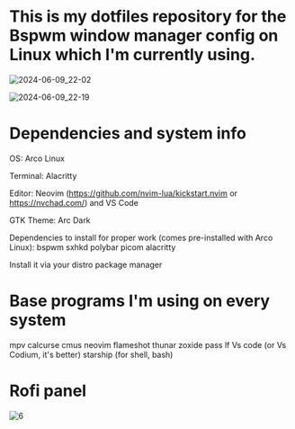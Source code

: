 # This is my dotfiles repository for the Bspwm window manager config on Linux which I'm currently using.

![2024-06-09_22-02](https://github.com/iceonekot/Svyavo-s-dotfiles/assets/172209243/18803a5f-ff01-4a8b-b7f1-51b9f241768b)

![2024-06-09_22-19](https://github.com/iceonekot/Svyavo-s-dotfiles/assets/172209243/b3274d56-b08d-4159-9d2d-4f2755f92357)

# Dependencies and system info
OS: Arco Linux

Terminal: Alacritty

Editor: Neovim (https://github.com/nvim-lua/kickstart.nvim   or   https://nvchad.com/) and VS Code

GTK Theme: Arc Dark

Dependencies to install for proper work (comes pre-installed with Arco Linux): bspwm sxhkd polybar picom alacritty

Install it via your distro package manager

# Base programs I'm using on every system
mpv calcurse cmus neovim flameshot thunar zoxide pass lf Vs code (or Vs Codium, it's better) starship (for shell, bash)

# Rofi panel
![6](https://github.com/iceonekot/Svyavo-s-dotfiles/assets/172209243/ce8b5fbd-47a2-4dd2-8ceb-99445d932454)

